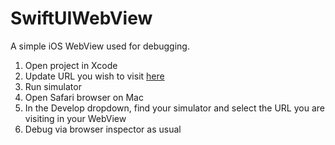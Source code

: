# SwiftUIWebView
A simple iOS WebView used for debugging.

1. Open project in Xcode
2. Update URL you wish to visit [here](https://github.com/yeul/SwiftUIWebView/blob/1edb8a7d4f2af670b7f92d1fcec6408a8d284c1c/SwiftUIWebView/ContentView.swift#L14)
3. Run simulator
4. Open Safari browser on Mac
5. In the Develop dropdown, find your simulator and select the URL you are visiting in your WebView
6. Debug via browser inspector as usual
